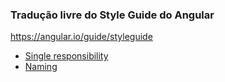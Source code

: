 ### Tradução livre do Style Guide do Angular

https://angular.io/guide/styleguide

- [Single responsibility](https://github.com/AlexandreWeber/angular.io-styleguide-PT-BR/blob/master/single-responsibility.md)
- [Naming](https://github.com/AlexandreWeber/angular.io-styleguide-PT-BR/blob/master/naming.md)

